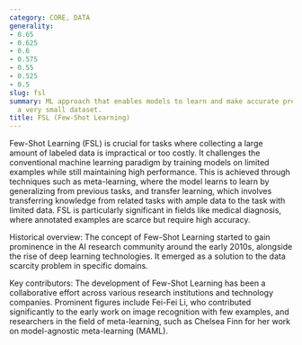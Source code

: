 ```yaml
---
category: CORE, DATA
generality:
- 0.65
- 0.625
- 0.6
- 0.575
- 0.55
- 0.525
- 0.5
slug: fsl
summary: ML approach that enables models to learn and make accurate predictions from
  a very small dataset.
title: FSL (Few-Shot Learning)
---
```


Few-Shot Learning (FSL) is crucial for tasks where collecting a large amount of labeled data is impractical or too costly. It challenges the conventional machine learning paradigm by training models on limited examples while still maintaining high performance. This is achieved through techniques such as meta-learning, where the model learns to learn by generalizing from previous tasks, and transfer learning, which involves transferring knowledge from related tasks with ample data to the task with limited data. FSL is particularly significant in fields like medical diagnosis, where annotated examples are scarce but require high accuracy.

Historical overview: The concept of Few-Shot Learning started to gain prominence in the AI research community around the early 2010s, alongside the rise of deep learning technologies. It emerged as a solution to the data scarcity problem in specific domains.

Key contributors: The development of Few-Shot Learning has been a collaborative effort across various research institutions and technology companies. Prominent figures include Fei-Fei Li, who contributed significantly to the early work on image recognition with few examples, and researchers in the field of meta-learning, such as Chelsea Finn for her work on model-agnostic meta-learning (MAML).